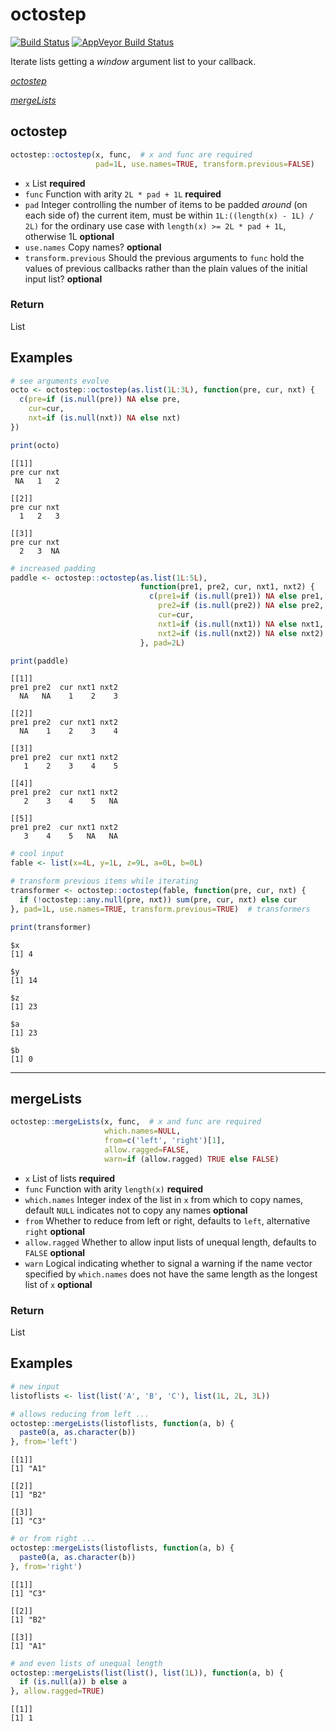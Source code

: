 octostep
================

[![Build Status](https://travis-ci.org/chiefBiiko/octostep.svg?branch=master)](https://travis-ci.org/chiefBiiko/octostep) [![AppVeyor Build Status](https://ci.appveyor.com/api/projects/status/github/chiefBiiko/octostep?branch=master&svg=true)](https://ci.appveyor.com/project/chiefBiiko/octostep)

Iterate lists getting a *window* argument list to your callback.

*[octostep](#octostep)*

*[mergeLists](#mergelists)*

octostep
--------

``` r
octostep::octostep(x, func,  # x and func are required
                   pad=1L, use.names=TRUE, transform.previous=FALSE)
```

-   `x` List **required**
-   `func` Function with arity `2L * pad + 1L` **required**
-   `pad` Integer controlling the number of items to be padded *around* (on each side of) the current item, must be within `1L:((length(x) - 1L) / 2L)` for the ordinary use case with `length(x) >= 2L * pad + 1L`, otherwise 1L **optional**
-   `use.names` Copy names? **optional**
-   `transform.previous` Should the previous arguments to `func` hold the values of previous callbacks rather than the plain values of the initial input list? **optional**

### Return

List

Examples
--------

``` r
# see arguments evolve
octo <- octostep::octostep(as.list(1L:3L), function(pre, cur, nxt) {
  c(pre=if (is.null(pre)) NA else pre, 
    cur=cur, 
    nxt=if (is.null(nxt)) NA else nxt)
})

print(octo)
```

    [[1]]
    pre cur nxt 
     NA   1   2 

    [[2]]
    pre cur nxt 
      1   2   3 

    [[3]]
    pre cur nxt 
      2   3  NA 

``` r
# increased padding
paddle <- octostep::octostep(as.list(1L:5L), 
                             function(pre1, pre2, cur, nxt1, nxt2) {
                               c(pre1=if (is.null(pre1)) NA else pre1, 
                                 pre2=if (is.null(pre2)) NA else pre2, 
                                 cur=cur, 
                                 nxt1=if (is.null(nxt1)) NA else nxt1,
                                 nxt2=if (is.null(nxt2)) NA else nxt2)
                             }, pad=2L)

print(paddle)
```

    [[1]]
    pre1 pre2  cur nxt1 nxt2 
      NA   NA    1    2    3 

    [[2]]
    pre1 pre2  cur nxt1 nxt2 
      NA    1    2    3    4 

    [[3]]
    pre1 pre2  cur nxt1 nxt2 
       1    2    3    4    5 

    [[4]]
    pre1 pre2  cur nxt1 nxt2 
       2    3    4    5   NA 

    [[5]]
    pre1 pre2  cur nxt1 nxt2 
       3    4    5   NA   NA 

``` r
# cool input
fable <- list(x=4L, y=1L, z=9L, a=0L, b=0L)

# transform previous items while iterating
transformer <- octostep::octostep(fable, function(pre, cur, nxt) {
  if (!octostep::any.null(pre, nxt)) sum(pre, cur, nxt) else cur
}, pad=1L, use.names=TRUE, transform.previous=TRUE)  # transformers

print(transformer)
```

    $x
    [1] 4

    $y
    [1] 14

    $z
    [1] 23

    $a
    [1] 23

    $b
    [1] 0

------------------------------------------------------------------------

mergeLists
----------

``` r
octostep::mergeLists(x, func,  # x and func are required
                     which.names=NULL, 
                     from=c('left', 'right')[1],
                     allow.ragged=FALSE, 
                     warn=if (allow.ragged) TRUE else FALSE)
```

-   `x` List of lists **required**
-   `func` Function with arity `length(x)` **required**
-   `which.names` Integer index of the list in `x` from which to copy names, default `NULL` indicates not to copy any names **optional**
-   `from` Whether to reduce from left or right, defaults to `left`, alternative `right` **optional**
-   `allow.ragged` Whether to allow input lists of unequal length, defaults to `FALSE` **optional**
-   `warn` Logical indicating whether to signal a warning if the name vector specified by `which.names` does not have the same length as the longest list of `x` **optional**

### Return

List

Examples
--------

``` r
# new input
listoflists <- list(list('A', 'B', 'C'), list(1L, 2L, 3L))

# allows reducing from left ...
octostep::mergeLists(listoflists, function(a, b) {
  paste0(a, as.character(b))
}, from='left')
```

    [[1]]
    [1] "A1"

    [[2]]
    [1] "B2"

    [[3]]
    [1] "C3"

``` r
# or from right ...
octostep::mergeLists(listoflists, function(a, b) {
  paste0(a, as.character(b))
}, from='right')
```

    [[1]]
    [1] "C3"

    [[2]]
    [1] "B2"

    [[3]]
    [1] "A1"

``` r
# and even lists of unequal length
octostep::mergeLists(list(list(), list(1L)), function(a, b) {
  if (is.null(a)) b else a
}, allow.ragged=TRUE)
```

    [[1]]
    [1] 1
